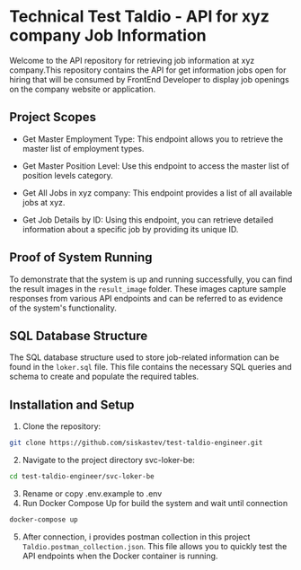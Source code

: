 # Technical Test Taldio - API for xyz company Job Information
Welcome to the API repository for retrieving job information at xyz company.This repository contains the API for get information jobs open for hiring that will be consumed by FrontEnd Developer to display job openings on the company website or application.

## Project Scopes
* Get Master Employment Type: This endpoint allows you to retrieve the master list of employment types.

* Get Master Position Level: Use this endpoint to access the master list of position levels category.

* Get All Jobs in xyz company: This endpoint provides a list of all available jobs at xyz.

* Get Job Details by ID: Using this endpoint, you can retrieve detailed information about a specific job by providing its unique ID.

## Proof of System Running
To demonstrate that the system is up and running successfully, you can find the result images in the `result_image` folder. These images capture sample responses from various API endpoints and can be referred to as evidence of the system's functionality.

## SQL Database Structure
The SQL database structure used to store job-related information can be found in the `loker.sql` file. This file contains the necessary SQL queries and schema to create and populate the required tables.

## Installation and Setup
1. Clone the repository:
```bash
git clone https://github.com/siskastev/test-taldio-engineer.git
```
2. Navigate to the project directory svc-loker-be:
```bash
cd test-taldio-engineer/svc-loker-be
```
3. Rename or copy .env.example to .env
4. Run Docker Compose Up for build the system and wait until connection
```bash
docker-compose up
```
5. After connection, i provides postman collection in this project `Taldio.postman_collection.json`. This file allows you to quickly test the API endpoints when the Docker container is running.